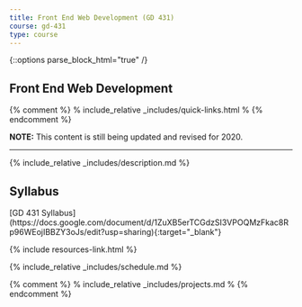 ```yaml
---
title: Front End Web Development (GD 431)
course: gd-431
type: course
---
```


{::options parse_block_html="true" /}
<section class="overview">

Front End Web Development
=========================

{% comment %}
% include_relative _includes/quick-links.html %
{% endcomment %}

<div class="overview__content">

**NOTE:** This content is still being updated and revised for 2020.

---
{% include_relative _includes/description.md %}

</div>

<div class="overview__sidebar">

Syllabus
--------

<span class="highlighter">
[GD 431 Syllabus](https://docs.google.com/document/d/1ZuXB5erTCGdzSI3VPOQMzFkac8Rp96WEojIBBZY3oJs/edit?usp=sharing){:target="_blank"}
</span>

{% include resources-link.html %}

</div>

</section>

<section>

{% include_relative _includes/schedule.md %}

{% comment %}
% include_relative _includes/projects.md %
{% endcomment %}

</section>
